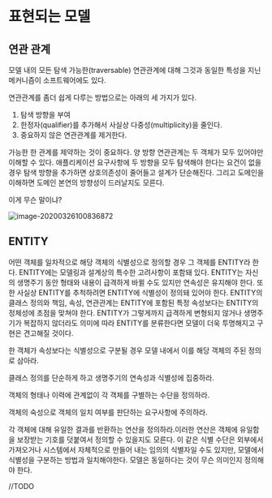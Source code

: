 # 표현되는 모델

## 연관 관계

 모델 내의 모든 탐색 가능한(traversable) 연관관계에 대해 그것과 동일한 특성을 지닌 메커니즘이 소프트웨어에도 있다.



연관관계를 좀더 쉽게 다루는 방법으로는 아래의 세 가지가 있다.

1. 탐색 방향을 부여
2. 한정자(qualifier)를 추가해서 사실상 다중성(multiplicity)을 줄인다.
3. 중요하지 않은 연관관계를 제거한다.


가능한 한 관계를 제약하는 것이 중요하다. 양 방향 연관관계는 두 객체가 모두 있어야만 이해할 수 있다. 애플리케이션 요구사항에 두 방향을 모두 탐색해야 한다는 요건이 없을 경우 탐색 방향을 추가하면 상호의존성이 줄어들고 설계가 단순해진다. 그리고 도메인을 이해하면 도메인 본연의 방향성이 드러날지도 모른다.



이게 무슨 말이냐?

![image-20200326100836872](https://tva1.sinaimg.cn/large/00831rSTgy1gd723slpq8j30u00u04qy.jpg)





## ENTITY

어떤 객체를 일차적으로 해당 객체의 식별성으로 정의할 경우 그 객체를 ENTITY라 한다. ENTITY에는 모델링과 설계상의 특수한 고려사항이 포함돼 있다. ENTITY는 자신의 생명주기 동안 형태와 내용이 급격하게 바뀔 수도 있지만 연속성은 유지해야 한다. 또한 사실상 ENTITY를 추척하려면 ENTITY에 식별성이 정의돼 있어야 한다. ENTITY의 클래스 정의와 책임, 속성, 연관관계는 ENTITY에 포함된 특정 속성보다는 ENTITY의 정체성에 초점을 맞쳐야 한다. ENTITY가 그렇게까지 급격하게 변형되지 않거나 생명주기가 복잡하지 않더라도 의미에 따라 ENTITY를 분류한다면 모델이 더욱 투명해지고 구현은 견고해질 것이다.



한 객체가 속성보다는 식별성으로 구분될 경우 모델 내에서 이를 해당 객체의 주된 정의로 삼아라. 

클래스 정의를 단순하게 하고 생명주기의 연속성과 식별성에 집중하라.

객체의 형태나 이력에 관계없이 각 객체를 구별하는 수단을 정의하라. 

객체의 숙성으로 객체의 일치 여부를 판단하는 요구사항에 주의하라. 

각 객체에 대해 유일한 결과를 반환하는 연산을 정의하라.이러한 연산은 객체에 유일함을 보장받는 기호를 덧붙여서 정의할 수 있을지도 모른다. 이 같은 식별 수단은 외부에서 가져오거나 시스템에서 자체적으로 만들어 내는 임의의 식별자일 수도 있지만, 모델에서 식별성을 구분하는 방법과 일치해야한다. 모델은 동일하다는 것이 무슨 의미인지 정의해야 한다.



//TODO



